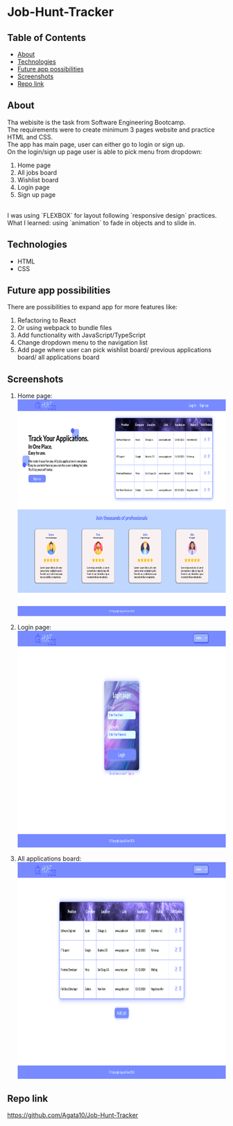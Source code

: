 # Job-Hunt-Tracker

## Table of Contents

- [About](#about)
- [Technologies](#technologies)
- [Future app possibilities](#possibilities)
- [Screenshots](#screenshots)
- [Repo link](#repo-link)

## About

Tha webisite is the task from Software Engineering Bootcamp.
<br>
The requirements were to create minimum 3 pages website and practice HTML and CSS.
<br>
The app has main page, user can either go to login or sign up.
<br>
On the login/sign up page user is able to pick menu from dropdown:

1. Home page
2. All jobs board
3. Wishlist board
4. Login page
5. Sign up page

<br>
I was using `FLEXBOX` for layout following `responsive design` practices.
What I learned: using `animation` to fade in objects and to slide in.

## Technologies

- HTML
- CSS

## Future app possibilities

There are possibilities to expand app for more features like:

1. Refactoring to React
2. Or using webpack to bundle files
3. Add functionality with JavaScript/TypeScript
4. Change dropdown menu to the navigation list
5. Add page where user can pick wishlist board/ previous applications board/ all applications board

## Screenshots

1. Home page:
   <img src="./assests/images/main.png" width="700" height="500">

2. Login page:
   <img src="./assests/images/loginPage.png" width="700" height="500">

3. All applications board:
   <img src="./assests/images/board.png" width="700" height="500">

## Repo link

https://github.com/Agata10/Job-Hunt-Tracker
